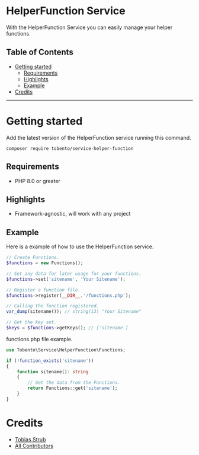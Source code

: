 # HelperFunction Service

With the HelperFunction Service you can easily manage your helper functions.

## Table of Contents

- [Getting started](#getting-started)
	- [Requirements](#requirements)
	- [Highlights](#highlights)
	- [Example](#example)  
- [Credits](#credits)
___

# Getting started

Add the latest version of the HelperFunction service running this command.

```
composer require tobento/service-helper-function
```

## Requirements

- PHP 8.0 or greater

## Highlights

- Framework-agnostic, will work with any project

## Example

Here is a example of how to use the HelperFunction service.

```php
// Create Functions.
$functions = new Functions();

// Set any data for later usage for your functions.
$functions->set('sitename', 'Your Sitename');

// Register a function file.
$functions->register(__DIR__.'/functions.php');

// Calling the function registered.
var_dump(sitename()); // string(13) "Your Sitename"

// Get the key set.
$keys = $functions->getKeys(); // ['sitename']
```

functions.php file example.

```php
use Tobento\Service\HelperFunction\Functions;

if (!function_exists('sitename'))
{
    function sitename(): string
    {
        // Get the data from the Functions.
        return Functions::get('sitename');
    }
}
```

# Credits

- [Tobias Strub](https://www.tobento.ch)
- [All Contributors](../../contributors)